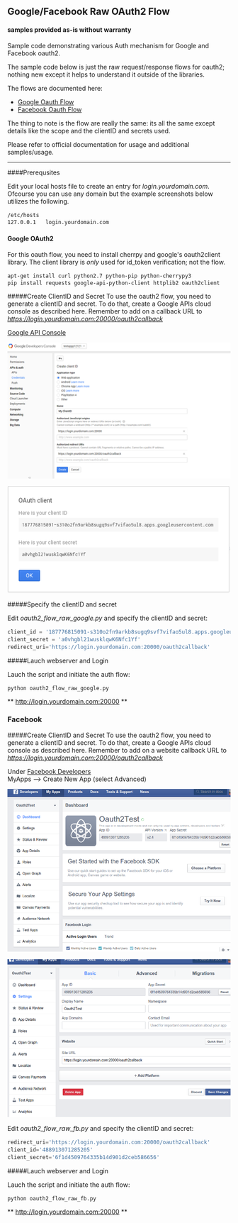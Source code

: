 ## Google/Facebook Raw OAuth2 Flow

####  samples provided as-is without warranty

Sample code demonstrating various Auth mechanism for Google and Facebook oauth2.  

The sample code below is just the raw request/response flows for oauth2; nothing new except it helps to understand it outside of the libraries.  

The flows are documented here:

* [Google Oauth Flow](https://developers.google.com/identity/protocols/OAuth2WebServer?hl=en)
* [Facebook Oauth Flow](https://developers.facebook.com/docs/facebook-login/manually-build-a-login-flow)

The thing to note is the flow are really the same:  its all the same except details like the scope and the clientID and secrets used.

Please refer to official documentation for usage and additional samples/usage.

***

####Prerequsites

Edit your local hosts file to create an entry for *login.yourdomain.com*.  Ofcourse you can use any domain but the example screenshots below utilizes the following. 
```bash
/etc/hosts
127.0.0.1   login.yourdomain.com
```

#### Google OAuth2

For this oauth flow, you need to install cherrpy and google's oauth2client library.  The client library is *only* used for id_token verification; not the flow.


```
apt-get install curl python2.7 python-pip python-cherrypy3
pip install requests google-api-python-client httplib2 oauth2client
```


#####Create ClientID and Secret
To use the oauth2 flow, you need to generate a clientID and secret.  To do that, create a Google APIs cloud console as described here.  Remember to add on a callback URL to *https://login.yourdomain.com:20000/oauth2callback*

[Google API Console](https://developers.google.com/identity/protocols/OAuth2)  

![GoogleClientID](images/google_clientid.png)  

![ClientIDSecret](images/google_code.png)

#####Specify the clientID and secret

Edit *oauth2_flow_raw_google.py* and specify the clientID and secret:

```python
client_id = '187776815091-s310o2fn9arkb8sugq9svf7vifao5ul8.apps.googleusercontent.com'
client_secret = 'a0vhgbl21wusklqwK6Nfc1Yf'  
redirect_uri='https://login.yourdomain.com:20000/oauth2callback'
```

#####Lauch webserver and Login

Lauch the script and initiate the auth flow:

```
python oauth2_flow_raw_google.py
```

** http://login.yourdomain.com:20000 **

### Facebook

#####Create ClientID and Secret
To use the oauth2 flow, you need to generate a clientID and secret.  To do that, create a Google APIs cloud console as described here.  Remember to add on a website callback URL to *https://login.yourdomain.com:20000/oauth2callback*

Under [Facebook Developers](https://developers.facebook.com/)  
MyApps --> Create New App (select Advanced)

![Create FB App](images/fb_app_create.png)  

![Configure Callback URL](images/fb_callback_config.png)

Edit *oauth2_flow_raw_fb.py* and specify the clientID and secret:

```python
redirect_uri='https://login.yourdomain.com:20000/oauth2callback'
client_id='488913071285205'
client_secret='6f1d4509764335b14d901d2ceb586656'   
```

#####Lauch webserver and Login

Lauch the script and initiate the auth flow:

```
python oauth2_flow_raw_fb.py
```

** http://login.yourdomain.com:20000 **